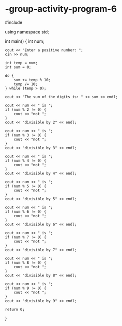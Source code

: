 # -group-activity-program-6
#include <iostream>

using namespace std;

int main() {
    int num;

    cout << "Enter a positive number: ";
    cin >> num;

    int temp = num;
    int sum = 0;

    do {
        sum += temp % 10;
        temp /= 10;
    } while (temp > 0);

    cout << "The sum of the digits is: " << sum << endl;

    cout << num << " is ";
    if (num % 2 != 0) {
        cout << "not ";
    }
    cout << "divisible by 2" << endl;

    cout << num << " is ";
    if (num % 3 != 0) {
        cout << "not ";
    }
    cout << "divisible by 3" << endl;

    cout << num << " is ";
    if (num % 4 != 0) {
        cout << "not ";
    }
    cout << "divisible by 4" << endl;

    cout << num << " is ";
    if (num % 5 != 0) {
        cout << "not ";
    }
    cout << "divisible by 5" << endl;

    cout << num << " is ";
    if (num % 6 != 0) {
        cout << "not ";
    }
    cout << "divisible by 6" << endl;

    cout << num << " is ";
    if (num % 7 != 0) {
        cout << "not ";
    }
    cout << "divisible by 7" << endl;

    cout << num << " is ";
    if (num % 8 != 0) {
        cout << "not ";
    }
    cout << "divisible by 8" << endl;

    cout << num << " is ";
    if (num % 9 != 0) {
        cout << "not ";
    }
    cout << "divisible by 9" << endl;

    return 0;
}
